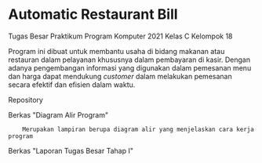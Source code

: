 # Automatic Restaurant Bill
Tugas Besar Praktikum Program Komputer 2021 Kelas C Kelompok  18

Program ini dibuat untuk membantu usaha di bidang makanan atau restauran dalam pelayanan khususnya dalam pembayaran di kasir. Dengan adanya pengembangan informasi yang digunakan dalam pemesanan menu dan harga dapat mendukung _customer_ dalam melakukan pemesanan secara efektif dan efisien dalam waktu.

Repository

Berkas "Diagram Alir Program"
    
        Merupakan lampiran berupa diagram alir yang menjelaskan cara kerja program

Berkas "Laporan Tugas Besar Tahap I"
